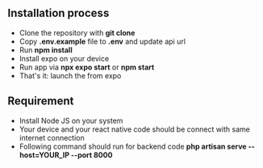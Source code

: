 ## Installation process

- Clone the repository with __git clone__
- Copy __.env.example__ file to __.env__ and update api url
- Run __npm install__
- Install expo on your device
- Run app via __npx expo start__ or __npm start__ 
- That's it: launch the from expo

## Requirement
- Install Node JS on your system
- Your device and your react native code should be connect with same internet connection
- Following command should run for backend code __php artisan serve --host=YOUR_IP --port 8000__

